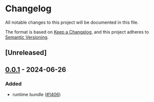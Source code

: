 # Changelog
All notable changes to this project will be documented in this file.

The format is based on [Keep a Changelog](https://keepachangelog.com/en/1.0.0/),
and this project adheres to [Semantic Versioning](https://semver.org/spec/v2.0.0.html).

## [Unreleased]

## [0.0.1](https://github.com/Maidang1/farm/releases/tag/farmfe_plugin_bundle-v0.0.1) - 2024-06-26

### Added
- runtime bundle ([#1406](https://github.com/Maidang1/farm/pull/1406))
